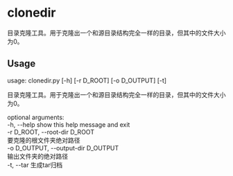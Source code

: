# clonedir
目录克隆工具。用于克隆出一个和源目录结构完全一样的目录，但其中的文件大小为0。

## Usage

usage: clonedir.py [-h] [-r D_ROOT] [-o D_OUTPUT] [-t]  

目录克隆工具。用于克隆出一个和源目录结构完全一样的目录，但其中的文件大小为0。  

optional arguments:  
  -h, --help            show this help message and exit  
  -r D_ROOT, --root-dir D_ROOT  
                        要克隆的根文件夹绝对路径  
  -o D_OUTPUT, --output-dir D_OUTPUT  
                        输出文件夹的绝对路径  
  -t, --tar             生成tar归档  
